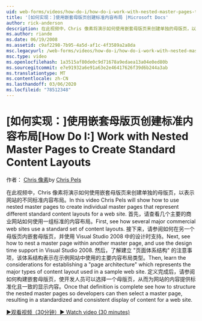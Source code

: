 ```yaml
---
uid: web-forms/videos/how-do-i/how-do-i-work-with-nested-master-pages-to-create-standard-content-layouts
title: '[如何实现：]使用嵌套母版页创建标准内容布局 |Microsoft Docs'
author: rick-anderson
description: 在此视频中，Chris 像素将演示如何使用嵌套母版页来创建单独的母版页，以代表 w 。
ms.author: riande
ms.date: 06/19/2008
ms.assetid: c9af2298-7b95-4a5d-af1c-4f3589a2a8da
msc.legacyurl: /web-forms/videos/how-do-i/how-do-i-work-with-nested-master-pages-to-create-standard-content-layouts
msc.type: video
ms.openlocfilehash: 1a3515af80de0c9d71678a9edaea13a04e0ed80b
ms.sourcegitcommit: e7e91932a6e91a63e2e46417626f39d6b244a3ab
ms.translationtype: MT
ms.contentlocale: zh-CN
ms.lasthandoff: 03/06/2020
ms.locfileid: "78512348"
---
```

# <a name="how-do-i-work-with-nested-master-pages-to-create-standard-content-layouts"></a><span data-ttu-id="3de8d-103">[如何实现：]使用嵌套母版页创建标准内容布局</span><span class="sxs-lookup"><span data-stu-id="3de8d-103">[How Do I:] Work with Nested Master Pages to Create Standard Content Layouts</span></span>

<span data-ttu-id="3de8d-104">作者： [Chris 像素](https://twitter.com/chrispels)</span><span class="sxs-lookup"><span data-stu-id="3de8d-104">by [Chris Pels](https://twitter.com/chrispels)</span></span>

<span data-ttu-id="3de8d-105">在此视频中，Chris 像素将演示如何使用嵌套母版页来创建单独的母版页，以表示网站的不同标准内容布局。</span><span class="sxs-lookup"><span data-stu-id="3de8d-105">In this video Chris Pels will show how to use nested master pages to create individual master pages that represent different standard content layouts for a web site.</span></span> <span data-ttu-id="3de8d-106">首先，请查看几个主要的商业网站如何使用一组标准的内容布局。</span><span class="sxs-lookup"><span data-stu-id="3de8d-106">First, see how several major commercial web sites use a standard set of content layouts.</span></span> <span data-ttu-id="3de8d-107">接下来，请参阅如何在另一个母版页内嵌套母版页，并使用 Visual Studio 2008 中的设计时支持。</span><span class="sxs-lookup"><span data-stu-id="3de8d-107">Next, see how to nest a master page within another master page, and use the design time support in Visual Studio 2008.</span></span> <span data-ttu-id="3de8d-108">然后，了解建立 "页面体系结构" 的注意事项，该体系结构表示在示例网站中使用的主要内容布局类型。</span><span class="sxs-lookup"><span data-stu-id="3de8d-108">Then, learn the considerations for establishing a "page architecture" which represents the major types of content layout used in a sample web site.</span></span> <span data-ttu-id="3de8d-109">定义完成后，请参阅如何构建嵌套母版页，使开发人员可以选择一个母版页，从而为网站的内容提供标准化且一致的显示内容。</span><span class="sxs-lookup"><span data-stu-id="3de8d-109">Once that definition is complete see how to structure the nested master pages so developers can then select a master page, resulting in a standardized and consistent display of content for a web site.</span></span>

[<span data-ttu-id="3de8d-110">&#9654;观看视频（30分钟）</span><span class="sxs-lookup"><span data-stu-id="3de8d-110">&#9654; Watch video (30 minutes)</span></span>](https://channel9.msdn.com/Blogs/ASP-NET-Site-Videos/how-do-i-work-with-nested-master-pages-to-create-standard-content-layouts)

